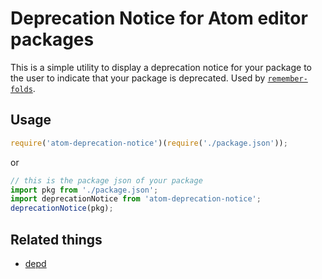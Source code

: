 Deprecation Notice for Atom editor packages
===

This is a simple utility to display a deprecation notice for your package to the user to indicate that your package is deprecated. Used by [`remember-folds`](https://github.com/forivall/atom-remember-folds).

## Usage
```js
require('atom-deprecation-notice')(require('./package.json'));
```
or
```ts
// this is the package json of your package
import pkg from './package.json';
import deprecationNotice from 'atom-deprecation-notice';
deprecationNotice(pkg);
```

## Related things
* [depd](https://github.com/dougwilson/nodejs-depd)
